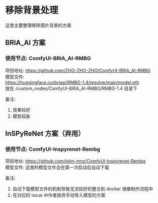 # 移除背景处理
这里主要整理移除图片背景的方案

## BRIA_AI 方案
### 使用节点: ComfyUI-BRIA_AI-RMBG
项目地址: https://github.com/ZHO-ZHO-ZHO/ComfyUI-BRIA_AI-RMBG  
模型文件:  
https://huggingface.co/briaai/RMBG-1.4/resolve/main/model.pth  
放在 /custom_nodes/ComfyUI-BRIA_AI-RMBG/RMBG-1.4 目录下  

备注:
1. 效果较好  
1. 模型较新  

## InSPyReNet 方案（弃用）
### 使用节点: ComfyUI-Inspyrenet-Rembg
项目地址: https://github.com/john-mnz/ComfyUI-Inspyrenet-Rembg  
模型文件: 这里的模型文件会在第一次启动后自动下载  

备注:  
1. 自动下载模型文件的机制导致无法较好的整合到 docker 镜像制作流程中  
1. 在对应的 issue 中作者放弃手动导入模型的方案